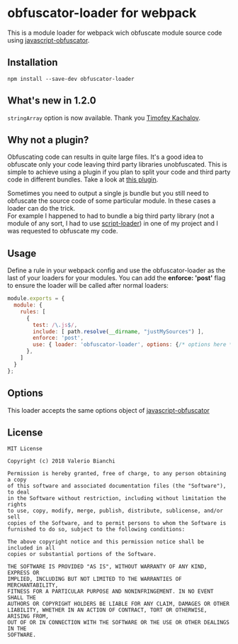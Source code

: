# obfuscator-loader for webpack

This is a module loader for webpack wich obfuscate module source code using [javascript-obfuscator](https://github.com/javascript-obfuscator/javascript-obfuscator).  

## Installation
```npm install --save-dev obfuscator-loader```

## What's new in 1.2.0
`stringArray` option is now available. Thank you [Timofey Kachalov](https://github.com/zakplus/obfuscator-loader/issues/1).


## Why not a plugin?
Obfuscating code can results in quite large files. It's a good idea to obfuscate only your code leaving third party libraries unobfuscated.
This is simple to achieve using a plugin if you plan to split your code and third party code in different bundles. Take a look at [this plugin](https://github.com/javascript-obfuscator/webpack-obfuscator).  


Sometimes you need to output a single js bundle but you still need to obfuscate the source code of some particular module. In these cases a loader can do the trick.  
For example I happened to had to bundle a big third party library (not a module of any sort, I had to use [script-loader](https://github.com/webpack-contrib/script-loader)) in one of my project and I was requested to obfuscate my code. 

## Usage
Define a rule in your webpack config and use the obfuscator-loader as the last of your loaders for your modules. You can add the **enforce: 'post'** flag to ensure the loader will be called after normal loaders:

```javascript
module.exports = {
  module: {
    rules: [
      {
        test: /\.js$/,
        include: [ path.resolve(__dirname, "justMySources") ],
        enforce: 'post',
        use: { loader: 'obfuscator-loader', options: {/* options here */} }
      },
    ]
  }
};
```

## Options
This loader accepts the same options object of [javascript-obfuscator](https://www.npmjs.com/package/javascript-obfuscator#options)

## License
```
MIT License

Copyright (c) 2018 Valerio Bianchi

Permission is hereby granted, free of charge, to any person obtaining a copy
of this software and associated documentation files (the "Software"), to deal
in the Software without restriction, including without limitation the rights
to use, copy, modify, merge, publish, distribute, sublicense, and/or sell
copies of the Software, and to permit persons to whom the Software is
furnished to do so, subject to the following conditions:

The above copyright notice and this permission notice shall be included in all
copies or substantial portions of the Software.

THE SOFTWARE IS PROVIDED "AS IS", WITHOUT WARRANTY OF ANY KIND, EXPRESS OR
IMPLIED, INCLUDING BUT NOT LIMITED TO THE WARRANTIES OF MERCHANTABILITY,
FITNESS FOR A PARTICULAR PURPOSE AND NONINFRINGEMENT. IN NO EVENT SHALL THE
AUTHORS OR COPYRIGHT HOLDERS BE LIABLE FOR ANY CLAIM, DAMAGES OR OTHER
LIABILITY, WHETHER IN AN ACTION OF CONTRACT, TORT OR OTHERWISE, ARISING FROM,
OUT OF OR IN CONNECTION WITH THE SOFTWARE OR THE USE OR OTHER DEALINGS IN THE
SOFTWARE.
```